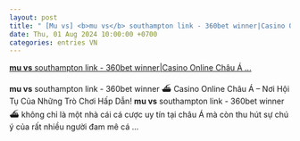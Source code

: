 ```yaml
---
layout: post
title: " [Mu vs] <b>mu vs</b> southampton link - 360bet winner|Casino Online Châu Á ..."
date: Thu, 01 Aug 2024 10:00:00 +0700
categories: entries VN
---
```

[<b>mu vs</b> southampton link - 360bet winner|Casino Online Châu Á ...](https://hnue.edu.vn/Xiazai/2024-07-31-super%20lotto.phtm)

<b>mu vs</b> southampton link - 360bet winner ⛴ Casino Online Châu Á – Nơi Hội Tụ Của Những Trò Chơi Hấp Dẫn! <b>mu vs</b> southampton link - 360bet winner ⛴ không chỉ là một nhà cái cá cược uy tín tại châu Á mà còn thu hút sự chú ý của rất nhiều người đam mê cá ...

